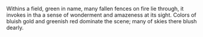 Withins a field, green in name, many fallen fences on fire lie through, it invokes in tha a sense of wonderment and amazeness at its sight. Colors of bluish gold and greenish red dominate the scene; many of skies there blush dearly. 